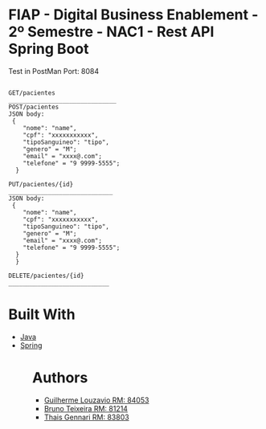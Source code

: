 # FIAP - Digital Business Enablement - 2º Semestre - NAC1 - Rest API Spring Boot

Test in PostMan
Port: 8084

````

GET/pacientes
______________________________
POST/pacientes
JSON body:
 {
    "nome": "name",
    "cpf": "xxxxxxxxxxx",
    "tipoSanguineo": "tipo",
    "genero" = "M";
    "email" = "xxxx@.com";
    "telefone" = "9 9999-5555";
  }

PUT/pacientes/{id}
_____________________________
JSON body:
 {
    "nome": "name",
    "cpf": "xxxxxxxxxxx",
    "tipoSanguineo": "tipo",
    "genero" = "M";
    "email" = "xxxx@.com";
    "telefone" = "9 9999-5555";
  }
  }
  
DELETE/pacientes/{id} 
____________________________
````
# Built With 
<ul>
 <li>
  <a href="https://www.java.com/pt_BR/about/">Java</a>
 <li>
  <a href="https://spring.io/projects/spring-boot">Spring</a>
<ul/>
 
# Authors
<ul>
 <li>
  <a href="https://github.com/guilhermelouzavio">Guilherme Louzavio RM: 84053</a>
 <li>
  <a href="https://github.com/ibrunera">Bruno Teixeira RM: 81214</a>
   <li>
  <a href="https://github.com/TGF0911">Thais Gennari RM: 83803</a>
<ul/>

  
  

   




